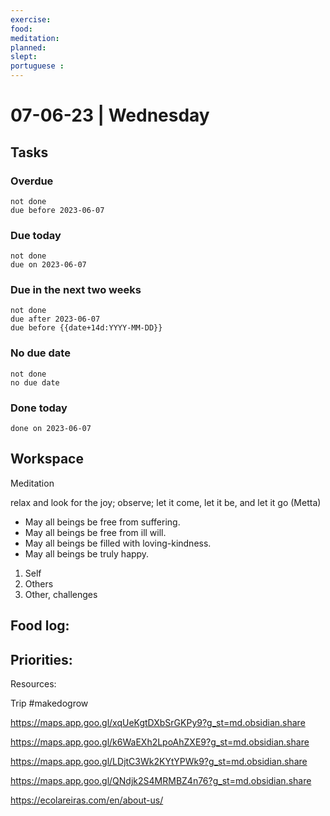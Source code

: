 ```yaml
---
exercise: 
food:
meditation:
planned:
slept:
portuguese :
---
```


# 07-06-23 | Wednesday

## Tasks
### Overdue
```tasks
not done
due before 2023-06-07
```

### Due today
```tasks
not done
due on 2023-06-07
```

### Due in the next two weeks
```tasks
not done
due after 2023-06-07
due before {{date+14d:YYYY-MM-DD}}
```

### No due date
```tasks
not done
no due date
```

### Done today
```tasks
done on 2023-06-07
```

## Workspace

Meditation 

relax and look for the joy; observe; let it come, let it be, and let it go
(Metta)
-   May all beings be free from suffering.
-   May all beings be free from ill will.
-   May all beings be filled with loving-kindness.
-   May all beings be truly happy.

1. Self
2. Others
3. Other, challenges

Food log:
- 

Priorities:
- 

Resources:

Trip
#makedogrow

https://maps.app.goo.gl/xqUeKgtDXbSrGKPy9?g_st=md.obsidian.share

https://maps.app.goo.gl/k6WaEXh2LpoAhZXE9?g_st=md.obsidian.share

https://maps.app.goo.gl/LDjtC3Wk2KYtYPWk9?g_st=md.obsidian.share

https://maps.app.goo.gl/QNdjk2S4MRMBZ4n76?g_st=md.obsidian.share

https://ecolareiras.com/en/about-us/